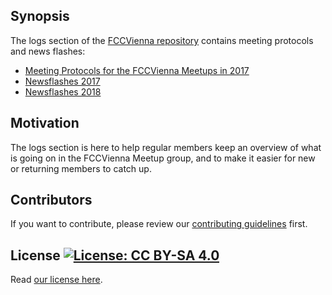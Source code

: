## Synopsis

The logs section of the [FCCVienna repository](https://github.com/FCCVienna/FCCVienna) contains meeting protocols and news flashes:
- [Meeting Protocols for the FCCVienna Meetups in 2017](meetup-protocols-2017.md)
- [Newsflashes 2017](newsflashes-2017.md)
- [Newsflashes 2018](newsflashes-2018.md)

## Motivation

The logs section is here to help regular members keep an overview of what is going on in the FCCVienna Meetup group, and to make it easier for new or returning members to catch up.

## Contributors

If you want to contribute, please review our [contributing guidelines](/CONTRIBUTING) first.

## License [![License: CC BY-SA 4.0](https://img.shields.io/badge/License-CC%20BY--SA%204.0-red.svg)](http://creativecommons.org/licenses/by-sa/4.0/)


Read [our license here](../LICENSE_written.md).
